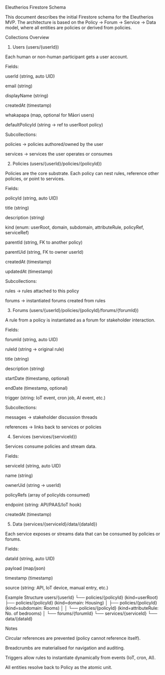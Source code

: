 Eleutherios Firestore Schema

This document describes the initial Firestore schema for the Eleutherios MVP.
The architecture is based on the Policy → Forum → Service → Data model, where all entities are policies or derived from policies.

Collections Overview
1. Users (users/{userId})

Each human or non-human participant gets a user account.

Fields:

userId (string, auto UID)

email (string)

displayName (string)

createdAt (timestamp)

whakapapa (map, optional for Māori users)

defaultPolicyId (string → ref to userRoot policy)

Subcollections:

policies → policies authored/owned by the user

services → services the user operates or consumes

2. Policies (users/{userId}/policies/{policyId})

Policies are the core substrate. Each policy can nest rules, reference other policies, or point to services.

Fields:

policyId (string, auto UID)

title (string)

description (string)

kind (enum: userRoot, domain, subdomain, attributeRule, policyRef, serviceRef)

parentId (string, FK to another policy)

parentUid (string, FK to owner userId)

createdAt (timestamp)

updatedAt (timestamp)

Subcollections:

rules → rules attached to this policy

forums → instantiated forums created from rules

3. Forums (users/{userId}/policies/{policyId}/forums/{forumId})

A rule from a policy is instantiated as a forum for stakeholder interaction.

Fields:

forumId (string, auto UID)

ruleId (string → original rule)

title (string)

description (string)

startDate (timestamp, optional)

endDate (timestamp, optional)

trigger (string: IoT event, cron job, AI event, etc.)

Subcollections:

messages → stakeholder discussion threads

references → links back to services or policies

4. Services (services/{serviceId})

Services consume policies and stream data.

Fields:

serviceId (string, auto UID)

name (string)

ownerUid (string → userId)

policyRefs (array of policyIds consumed)

endpoint (string: API/PAAS/IoT hook)

createdAt (timestamp)

5. Data (services/{serviceId}/data/{dataId})

Each service exposes or streams data that can be consumed by policies or forums.

Fields:

dataId (string, auto UID)

payload (map/json)

timestamp (timestamp)

source (string: API, IoT device, manual entry, etc.)

Example Structure
users/{userId}
  └── policies/{policyId} (kind=userRoot)
        ├── policies/{policyId} (kind=domain: Housing)
        │     ├── policies/{policyId} (kind=subdomain: Rooms)
        │     │     └── policies/{policyId} (kind=attributeRule: No. of bedrooms)
        │     └── forums/{forumId}
        └── services/{serviceId}
              └── data/{dataId}

Notes

Circular references are prevented (policy cannot reference itself).

Breadcrumbs are materialised for navigation and auditing.

Triggers allow rules to instantiate dynamically from events (IoT, cron, AI).

All entities resolve back to Policy as the atomic unit.
